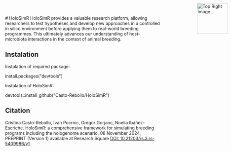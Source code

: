 <img src="HSR_log.png" alt="Top Right Image" style="position: absolute; top: 10px; right: 10px; width: 100px; height: 100px;">
# HoloSimR
HoloSimR provides a valuable research platform, allowing researchers to test hypotheses and develop new approaches in a controlled in silico environment before applying them to real-world breeding programmes. This ultimately advances our understanding of host-microbiota interactions in the context of animal breeding.

## Instalation
Instalation of required package:

install.packages("devtools")

Instalation of HoloSimR:

devtools::install_github("Casto-Rebollo/HoloSimR")

## Citation
Cristina Casto-Rebollo, Ivan Pocrnic, Gregor Gorjanc, Noelia Ibáñez-Escriche. HoloSimR: a comprehensive framework for simulating breeding programs including the hologenome scenario, 08 November 2024, PREPRINT (Version 1) available at Research Square [DOI: 10.21203/rs.3.rs-5409986/v1](https://doi.org/10.21203/rs.3.rs-5409986/v1)
